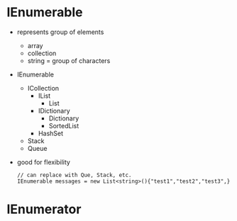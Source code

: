 # IEnumerable

- represents group of elements

  - array
  - collection
  - string = group of characters

- IEnumerable

  - ICollection
    - IList
      - List
    - IDictionary
      - Dictionary
      - SortedList
    - HashSet
  - Stack
  - Queue

- good for flexibility
  ```
  // can replace with Que, Stack, etc.
  IEnumerable messages = new List<string>(){"test1","test2","test3",}
  ```

# IEnumerator
